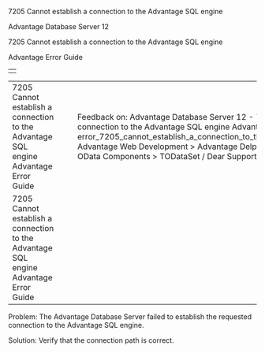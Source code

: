 7205 Cannot establish a connection to the Advantage SQL engine




Advantage Database Server 12  

7205 Cannot establish a connection to the Advantage SQL engine

Advantage Error Guide

|  |
| --- |
|  |

|  |  |  |  |  |
| --- | --- | --- | --- | --- |
| 7205 Cannot establish a connection to the Advantage SQL engine  Advantage Error Guide |  |  | Feedback on: Advantage Database Server 12 - 7205 Cannot establish a connection to the Advantage SQL engine Advantage Error Guide error\_7205\_cannot\_establish\_a\_connection\_to\_the\_advantage\_sql\_engine Advantage Web Development > Advantage Delphi OData Client > Delphi OData Components > TODataSet / Dear Support Staff, |  |
| 7205 Cannot establish a connection to the Advantage SQL engine  Advantage Error Guide |  |  |  |  |

Problem: The Advantage Database Server failed to establish the requested connection to the Advantage SQL engine.

Solution: Verify that the connection path is correct.